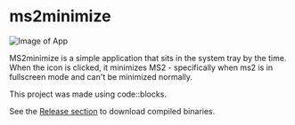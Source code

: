 # ms2minimize
![Image of App](https://i.imgur.com/m0zJwhq.png)

MS2minimize is a simple application that sits in the system tray by the time. When the icon is clicked, it minimizes MS2 - specifically when ms2 is in fullscreen mode and can't be minimized normally. 

This project was made using code::blocks.

See the [Release section](https://github.com/katlox/ms2minimize/releases) to download compiled binaries.
